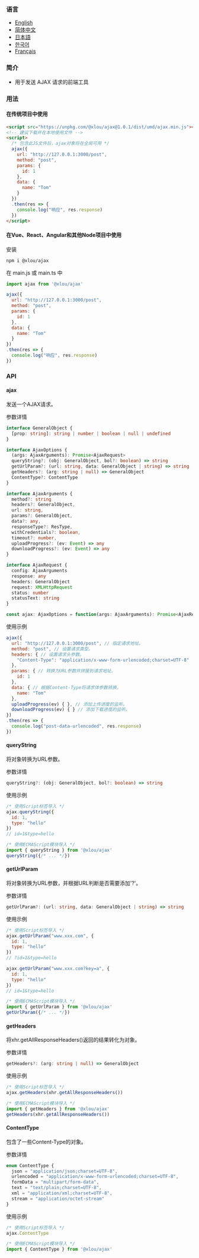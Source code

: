 ### 语言

* [English](https://github.com/omlou/ajax#readme)
* [简体中文](https://github.com/omlou/ajax/blob/master/public/markdowns/readme-zh.md)
* [日本語](https://github.com/omlou/ajax/blob/master/public/markdowns/readme-ja.md)
* [한국어](https://github.com/omlou/ajax/blob/master/public/markdowns/readme-ko.md)
* [Français](https://github.com/omlou/ajax/blob/master/public/markdowns/readme-fr.md)

### 简介

* 用于发送 AJAX 请求的前端工具

### 用法

#### 在传统项目中使用

```html
<script src="https://unpkg.com/@xlou/ajax@1.0.1/dist/umd/ajax.min.js"></script>
<!-- 建议下载并在本地使用文件 -->
<script>
  /* 包含此JS文件后，ajax对象将在全局可用 */
  ajax({
    url: "http://127.0.0.1:3000/post",
    method: "post",
    params: {
      id: 1
    },
    data: {
      name: "Tom"
    }
  })
  .then(res => {
    console.log("响应", res.response)
  })
</script>
```

#### 在Vue、React、Angular和其他Node项目中使用

安装

```bash
npm i @xlou/ajax
```

在 main.js 或 main.ts 中

```javascript
import ajax from '@xlou/ajax'

ajax({
  url: "http://127.0.0.1:3000/post",
  method: "post",
  params: {
    id: 1
  },
  data: {
    name: "Tom"
  }
})
.then(res => {
  console.log("响应", res.response)
})
```

### API

#### ajax

发送一个AJAX请求。

参数详情

```typescript
interface GeneralObject {
  [prop: string]: string | number | boolean | null | undefined
}

interface AjaxOptions {
  (args: AjaxArguments): Promise<AjaxRequest>
  queryString?: (obj: GeneralObject, bol?: boolean) => string
  getUrlParam?: (url: string, data: GeneralObject | string) => string
  getHeaders?: (arg: string | null) => GeneralObject
  ContentType?: ContentType
}

interface AjaxArguments {
  method?: string
  headers?: GeneralObject,
  url: string,
  params?: GeneralObject,
  data?: any,
  responseType?: ResType,
  withCredentials?: boolean,
  timeout?: number,
  uploadProgress?: (ev: Event) => any
  downloadProgress?: (ev: Event) => any
}

interface AjaxRequest {
  config: AjaxArguments
  response: any
  headers: GeneralObject
  request: XMLHttpRequest
  status: number
  statusText: string
}

const ajax: AjaxOptions = function(args: AjaxArguments): Promise<AjaxRequest>
```

使用示例

```javascript
ajax({
  url: "http://127.0.0.1:3000/post", // 指定请求地址。
  method: "post", // 设置请求类型。
  headers: { // 设置请求头参数。
    "Content-Type": "application/x-www-form-urlencoded;charset=UTF-8"
  },
  params: { // 转换为URL参数并拼接到请求地址。
    id: 1
  },
  data: { // 根据Content-Type将请求体参数转换。
    name: "Tom"
  },
  uploadProgress(ev) { }, // 添加上传进度的监听。
  downloadProgress(ev) { } // 添加下载进度的监听。
})
.then(res => {
  console.log("post-data-urlencoded", res.response)
})
```

#### queryString

将对象转换为URL参数。

参数详情

```typescript
queryString?: (obj: GeneralObject, bol?: boolean) => string
```

使用示例

```javascript
/* 使用Script标签导入 */
ajax.queryString({
  id: 1,
  type: "hello"
})
// id=1&type=hello

/* 使用ECMAScript模块导入 */
import { queryString } from '@xlou/ajax'
queryString({/* ... */})
```

#### getUrlParam

将对象转换为URL参数，并根据URL判断是否需要添加'?'。

参数详情

```typescript
getUrlParam?: (url: string, data: GeneralObject | string) => string
```

使用示例

```javascript
/* 使用Script标签导入 */
ajax.getUrlParam("www.xxx.com", {
  id: 1,
  type: "hello"
})
// ?id=1&type=hello

ajax.getUrlParam("www.xxx.com?key=a", {
  id: 1,
  type: "hello"
})
// id=1&type=hello

/* 使用ECMAScript模块导入 */
import { getUrlParam } from '@xlou/ajax'
getUrlParam({/* ... */})
```

#### getHeaders

将xhr.getAllResponseHeaders()返回的结果转化为对象。

参数详情

```typescript
getHeaders?: (arg: string | null) => GeneralObject
```

使用示例

```javascript
/* 使用Script标签导入 */
ajax.getHeaders(xhr.getAllResponseHeaders())

/* 使用ECMAScript模块导入 */
import { getHeaders } from '@xlou/ajax'
getHeaders(xhr.getAllResponseHeaders())
```

#### ContentType

包含了一些Content-Type的对象。

参数详情

```typescript
enum ContentType {
  json = "application/json;charset=UTF-8",
  urlencoded = "application/x-www-form-urlencoded;charset=UTF-8",
  formData = "multipart/form-data",
  text = "text/plain;charset=UTF-8",
  xml = "application/xml;charset=UTF-8",
  stream = "application/octet-stream"
}
```

使用示例

```javascript
/* 使用Script标签导入 */
ajax.ContentType

/* 使用ECMAScript模块导入 */
import { ContentType } from '@xlou/ajax'
```